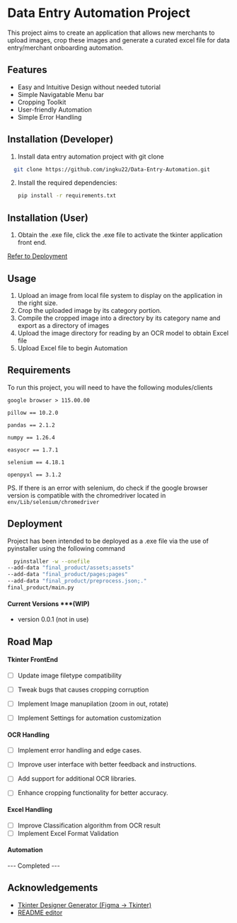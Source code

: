 
# Data Entry Automation Project

This project aims to create an application that allows new merchants to upload images, crop these images and generate a curated excel file for data entry/merchant onboarding automation.





## Features

- Easy and Intuitive Design without needed tutorial
- Simple Navigatable Menu bar
- Cropping Toolkit
- User-friendly Automation
- Simple Error Handling



## Installation (Developer)

1. Install data entry automation project with git clone

```bash
  git clone https://github.com/ingku22/Data-Entry-Automation.git
```

2. Install the required dependencies:

    ```bash
    pip install -r requirements.txt
    ```

## Installation (User)

1. Obtain the .exe file, click the .exe file to activate the tkinter application front end. 

[Refer to Deployment](#Deployment)



    
## Usage

1. Upload an image from local file system to display on the application in the right size.
2. Crop the uploaded image by its category portion.
3. Compile the cropped image into a directory by its category name and export as a directory of images
4. Upload the image directory for reading by an OCR model to obtain Excel file
5. Upload Excel file to begin Automation



## Requirements

To run this project, you will need to have the following modules/clients

`google browser > 115.00.00`

`pillow == 10.2.0`

`pandas == 2.1.2`

`numpy == 1.26.4`

`easyocr == 1.7.1`

`selenium == 4.18.1`

`openpyxl == 3.1.2`

PS. If there is an error with selenium, do check if the google browser version is 
compatible with the chromedriver located in 
`env/Lib/selenium/chromedriver`


## Deployment

Project has been intended to be deployed as a .exe file via the use of pyinstaller using the following command

```bash
  pyinstaller -w --onefile
--add-data "final_product/assets;assets"
--add-data "final_product/pages;pages"
--add-data "final_product/preprocess.json;."
final_product/main.py
```

#### Current Versions ***(WIP)
- version 0.0.1 (not in use)







## Road Map

#### Tkinter FrontEnd
- [ ] Update image filetype compatibility
- [ ] Tweak bugs that causes cropping corruption
- [ ] Implement Image manupilation (zoom in out, rotate)
- [ ] Implement Settings for automation customization



#### OCR Handling
- [ ] Implement error handling and edge cases.
- [ ] Improve user interface with better feedback and instructions.
- [ ] Add support for additional OCR libraries.
- [ ] Enhance cropping functionality for better accuracy. 


#### Excel Handling
- [ ] Improve Classification algorithm from OCR result
- [ ] Implement Excel Format Validation

#### Automation
--- Completed ---

## Acknowledgements

 - [Tkinter Designer Generator (Figma -> Tkinter)](https://github.com/ParthJadhav/Tkinter-Designer/tree/master)
 - [README editor](https://readme.so/editor)
